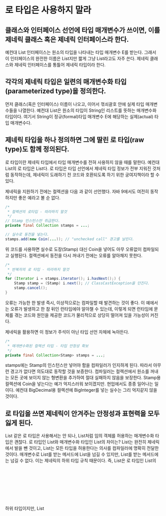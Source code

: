 # 로 타입은 사용하지 말라
## 클래스와 인터페이스 선언에 타입 매개변수가 쓰이면, 이를 제네릭 클래스 혹은 제네릭 인터페이스라 한다.
예컨대 List 인터페이스는 원소의 타입을 나타내는 타입 매개변수 E를 받는다. 그래서 이 인터페이스의 완전한 이름은 List<E>지만 짧게 그냥 List라고도 자주 쓴다. 제네릭 클래스와 제네릭 인터페이스를 통틀어 제네릭 타입이라 한다.

## 각각의 제네릭 타입은 일련의 매개변수화 타입(parameterized type)을 정의한다.
먼저 클래스(혹은 인터페이스) 이름이 나오고, 이어서 꺾쇠괄호 안에 실제 타입 매개변수들을 나열한다. 예컨대 List<String>은 원소의 타입이 String인 리스트를 뜻하는 매개변수화 타입이다. 여기서 String이 정규(formal)타입 매개변수 E에 해당하는 실제(actual) 타입 매개변수다.

## 제네릭 타입을 하나 정의하면 그에 딸린 로 타입(raw type)도 함께 정의된다.
로 타입이란 제네릭 타입에서 타입 매개변수를 전혀 사용하지 않을 때를 말한다. 예컨대 List<E>의 로 타입은 List다. 로 타입은 타입 선언에서 제네릭 타입 정보가 전부 지워진 것처럼 동작하는데, 제네릭이 도래하기 전 코드와 호환되도록 하기 위한 궁여지책이라 할 수 있다.

제네릭을 지원하기 전에는 컬렉션을 다음 과 같이 선언했다. 자바 9에서도 여전히 동작하지만 좋은 예라고 볼 순 없다.
```java
/*
 * 컬렉션의 로타입 - 따라하지 말것
 */
// Stamp 인스턴스만 취급한다.
private final Collection stamps = ...;

// 실수로 동전을 넣는다.
stamps.add(new Coin(...)); // "unchecked call" 경고를 날린다.
```
위 코드를 사용하면 실수로 도장(Stamp) 대신 Coin을 넣어도 아무 오류없이 컴파일되고 실행된다. 컬렉션에서 동전을 다시 꺼내기 전에는 오류를 알아채지 못한다.
```java
/*
 * 반복자의 로 타입 - 따라하지 말것
 */
for (Iterator i = stamps.iterator(); i.hasNext();) {
    Stamp stamp = (Stamp) i.next(); // ClassCastException을 던진다.
    stamp.cancel();
}
```
오류는 가능한 한 발생 즉시, 이상적으로는 컴파일할 때 발견하는 것이 좋다. 이 예에서는 오류가 발생하고 한 참 뒤인 런타임에야 알아챌 수 있는데, 이렇게 되면 런타임에 문제를 겪는 코드와 원인을 제공한 코드가 물리적으로 상당히 떨어져 있을 가능성이 커진다.

제네릭을 활용하면 이 정보가 주석이 아닌 타입 선언 자체에 녹아든다.
```java
/*
 * 매개변수화된 컬렉션 타입 - 타입 안정성 확보
 */
private final Collection<Stamp> stamps = ...;
```
stamps에는 Stamp의 인스턴스만 넣어야 함을 컴파일러가 인지하게 된다. 따라서 아무런 경고가 없다면 의도대로 동작할 것을 보증한다. 컴파일러는 컬렉션에서 원소를 꺼내는 모든 곳에 보이지 않는 형변환을 추가하여 절대 실패하지 않음을 보장한다. Stamp용 컬렉션에 Coin을 넣는다는 예가 억지스러워 보이겠지만. 현업에서도 종종 일어나는 일이다. 예컨대 BigDecimal용 컬렉션에 BigInteger를 넣는 실수는 그리 억지같지 않을 것이다.

## 로 타입을 쓰면 제네릭이 안겨주는 안정성과 표현력을 모두 잃게 된다.
List 같은 로 타입은 사용해서는 안 되나, List<Object>처럼 임의 객체를 허용하는 매개변수화 타입은 괜찮다. 로 타입인 List와 매개변수화 타입인 List<Object>의 차이는? List는 완전히 제네릭에서 발을 뺀 것이고, List<Object>는 모든 타입을 허용한다는 의사를 컴파일러에 명확히 전달한 것이다. 매개변수로 List를 받는 메서드에 List<String>을 넘길 수 있지만, List<Object>를 받는 메서드에는 넘길 수 없다. 이는 제네릭의 하위 타입 규칙 때문이다. 즉, List<String>은 로 타입인 List의 하위 타입이지만, List<Object>의 하위 타입은 아니다. 그 결과, List<Object> 같은 매개변수화 타입을 사용할 때와 달리 List 같은 로 타입을 사용하면 타입 안정성을 잃게 된다.
```java
/*
 * 런타임에 실패한다. - unsafeAdd 메서드가 로 타입(List)를 사용
 */
public static void main(String[] args) {
    List<String> strings = new ArrayList<>();
    unsafeAdd(strings, Integer.valueOf(42));
    String s = strings.get(0); // 컴파일러가 자동으로 형변환 코드를 넣어준다.
}

private static void unsafeAdd(List list, Object o) {
    list.add(o);
}
```
위 코드는 컴파일은 되지만, Type safety: The method add(Object) belongs to the raw type List. References to generic type List<E> should be parameterized 와 같은 경고가 표시된다. 그리고 실행 시 strings.get(0)의 결과를 형변환 하려 할 때 ClassCastException을 던진다. Integer를 String으로 변환하려 시도한 것이다.

로 타입인 List를 매개변수화 타입인 List<Object>로 바꾼 다음 다시 컴파일해보자. 이번에는 컴파일할 때 오류가 발생한다.

이 쯤되면 원소의 타입을 몰라도 되는 로 타입을 쓰고 싶어질 수 있다. 2개의 집합(Set)을 받아 공통 원소를 반환하는 메서드를 작성한다고 해보자.
```java
static int numElementsInCommon(Set s1, Set s2) {
    int result = 0;
    for (Object o1 : s1) {
        if (s2.contains(o1)) {
            result++;
        }
    }
    return result;
}
```
이 메서드는 동작은 하지만 로 타입을 사용해 안전하지 않다. 따라서 비한정적 와일드카드 타입(unbounded wildcard type)을 사용하는 게 좋다. 제네릭 타입을 쓰고 싶지만 실제 타입 매개변수가 무엇인지 신경 쓰고 싶지 않다면 물음표(?)를 사용하자. 예컨대 제네릭 타입인 Set<E>의 비한정적 와일드 타입은 Set<?>이다. 이것이 어떤 타입이라도 담을 수 있는 가장 범용적인 매개변수화 Set 타입이다. 다음은 비한정적 와일드카드 타입을 사용해 numElementsInCommon을 다시 선언한 모습이다.
```java
static int numElementsInCommon(Set<?> s1, Set<?> s2) {
    ...
}
```
비한정적 와일드카드 타입인 Set<?>와 로 타입인 Set의 차이는 무엇일까? 물음표가 무언가 멋진 일을 해주는 걸까? 특징을 간단히 말하자면 와일드 카드 타입은 안전하고, 로 타입은 안전하지 않다. 로 타입 컬렉션에는 아무 원소나 넣을 수 있으니 타입 불변식을 훼손하기 쉽다. 반면, Collection<?>에는 (null 외에는) 어떤 원소도 넣을 수 없다. 다른 원소를 넣으려 하면 컴파일할때 에러가 난다.(incompatible types..)

로 타입을 쓰지 말라는 규칙에도 소소한 예외가 몇가지 있다. class 리터럴에는 로 타입을 써야 한다. 자바 명세는 class 리터럴에 매개변수화 타입을 사용하지 못하게 했다(배열과 기본 타입은 허용한다.) List.class, String[].class, int.class는 허용하고 List<String>.class와 List<?>.class는 허용하지 않는다.

두 번째 예외는 instanceof 연산자와 관련이 있다. 런타임에는 제네릭 타입정보가 지워지므로 instanceof 연산자는 비한정적 와일드카드 타입 이외의 매개변수화 타입에는 적용할 수 없다. 그리고 로 타입이든 비한정적 와잍드카드 타입이든 instanceof는 완전히 똑같이 동작한다. 비한정적 와일드카드 타입의 꺾쇠괄호와 물음표는 아무런 역할 없이 코드만 지저분하게 만드므로, 차라리 로 타입을 쓰는 편이 깔끔하다. 다음은 제네릭 타입에 instanceof를 사용하는 올바른 예다.
```java
if (o instanceof Set) { // 로 타입
    Set<?> s = (Set<?>) o;  // 와일드카드 타입
}
```
**o 타입이 Set임을 확인한 다음 와일드카드 타입인 Set<?>로 형변환해야 한다.(로 타입인 Set이 아니다.) 이는 검사 형변환(Checked cast)이므로 경고가 뜨지 않는다.**

